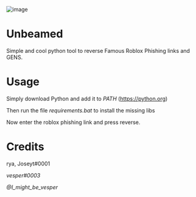 ![image](https://cdn.discordapp.com/attachments/972000889470582787/978450431883759677/python_pUqbxuUBjX.png)

# Unbeamed
Simple and cool python tool to reverse Famous Roblox Phishing links and GENS.

# Usage

Simply download Python and add it to *PATH* (https://python.org)

Then run the file *requirements.bat* to install the missing libs

Now enter the roblox phishing link and press reverse.

# Credits

rya, Joseyt#0001

*vesper#0003*

*@I_might_be_vesper*
